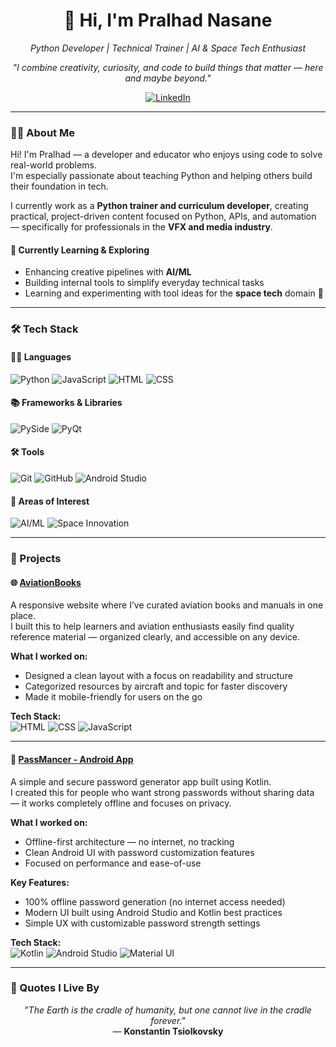 <h1 align="center">👋 Hi, I'm Pralhad Nasane</h1>
<p align="center">
  <em>Python Developer | Technical Trainer | AI & Space Tech Enthusiast</em>
</p>

<p align="center">
  <em>"I combine creativity, curiosity, and code to build things that matter — here and maybe beyond."</em>
</p>

<p align="center">
  <a href="https://in.linkedin.com/in/pralhadnasane" target="_blank">
    <img src="https://img.shields.io/badge/LinkedIn-Pralhad%20Nasane-blue?style=for-the-badge&logo=linkedin" alt="LinkedIn">
  </a>
</p>

---

### 🧑‍💼 About Me

Hi! I'm Pralhad — a developer and educator who enjoys using code to solve real-world problems.  
I'm especially passionate about teaching Python and helping others build their foundation in tech.

I currently work as a **Python trainer and curriculum developer**, creating practical, project-driven content focused on Python, APIs, and automation — specifically for professionals in the **VFX and media industry**.

#### 🔭 Currently Learning & Exploring

- Enhancing creative pipelines with **AI/ML**  
- Building internal tools to simplify everyday technical tasks  
- Learning and experimenting with tool ideas for the **space tech** domain 🚀

---

### 🛠️ Tech Stack

#### 👨‍💻 Languages
![Python](https://img.shields.io/badge/Python-3776AB?style=flat-square&logo=python&logoColor=white)
![JavaScript](https://img.shields.io/badge/JavaScript-F7DF1E?style=flat-square&logo=javascript&logoColor=black)
![HTML](https://img.shields.io/badge/HTML5-E34F26?style=flat-square&logo=html5&logoColor=white)
![CSS](https://img.shields.io/badge/CSS3-1572B6?style=flat-square&logo=css3&logoColor=white)

#### 📚 Frameworks & Libraries
![PySide](https://img.shields.io/badge/PySide-20232A?style=flat-square&logo=qt&logoColor=white)
![PyQt](https://img.shields.io/badge/PyQt-41CD52?style=flat-square&logo=qt&logoColor=white)

#### 🛠 Tools
![Git](https://img.shields.io/badge/Git-F05032?style=flat-square&logo=git&logoColor=white)
![GitHub](https://img.shields.io/badge/GitHub-181717?style=flat-square&logo=github)
![Android Studio](https://img.shields.io/badge/Android%20Studio-3DDC84?style=flat-square&logo=android-studio&logoColor=white)

#### 🎯 Areas of Interest
![AI/ML](https://img.shields.io/badge/AI%2FML-black?style=flat-square&logo=ai&logoColor=white)
![Space Innovation](https://img.shields.io/badge/Space%20Tech-blue?style=flat-square)

---

### 🚀 Projects

#### 🌐 [AviationBooks](https://github.com/Pralhad-Nasane/AviationBooks)  
A responsive website where I’ve curated aviation books and manuals in one place.  
I built this to help learners and aviation enthusiasts easily find quality reference material — organized clearly, and accessible on any device.

**What I worked on:**  
- Designed a clean layout with a focus on readability and structure  
- Categorized resources by aircraft and topic for faster discovery  
- Made it mobile-friendly for users on the go  

**Tech Stack:**  
![HTML](https://img.shields.io/badge/HTML5-E34F26?style=flat-square&logo=html5&logoColor=white)
![CSS](https://img.shields.io/badge/CSS3-1572B6?style=flat-square&logo=css3&logoColor=white)
![JavaScript](https://img.shields.io/badge/JavaScript-F7DF1E?style=flat-square&logo=javascript&logoColor=black)

---

#### 📱 [PassMancer - Android App](https://play.google.com/store/apps/details?id=com.passmancer.android&hl=en&pli=1)  
A simple and secure password generator app built using Kotlin.  
I created this for people who want strong passwords without sharing data — it works completely offline and focuses on privacy.

**What I worked on:**
- Offline-first architecture — no internet, no tracking  
- Clean Android UI with password customization features  
- Focused on performance and ease-of-use

**Key Features:**
- 100% offline password generation (no internet access needed)
- Modern UI built using Android Studio and Kotlin best practices
- Simple UX with customizable password strength settings

**Tech Stack:**  
![Kotlin](https://img.shields.io/badge/Kotlin-0095D5?style=flat-square&logo=kotlin&logoColor=white)
![Android Studio](https://img.shields.io/badge/Android%20Studio-3DDC84?style=flat-square&logo=android-studio&logoColor=white)
![Material UI](https://img.shields.io/badge/Material%20Design-757575?style=flat-square&logo=material-design&logoColor=white)

---

### 🧠 Quotes I Live By

<p align="center">
  <em>"The Earth is the cradle of humanity, but one cannot live in the cradle forever."</em><br>
  — <strong>Konstantin Tsiolkovsky</strong>
</p>
